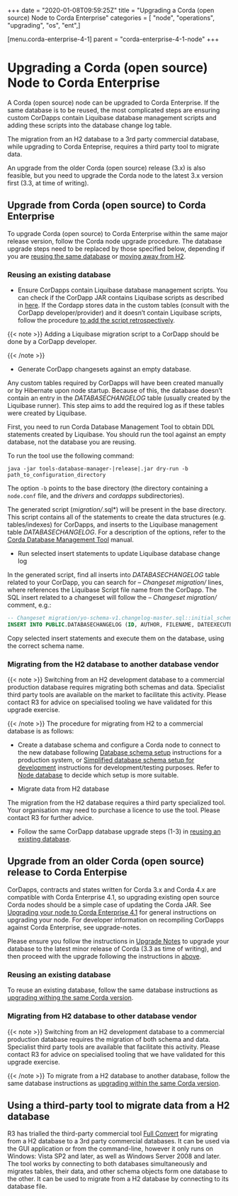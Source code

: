 +++
date = "2020-01-08T09:59:25Z"
title = "Upgrading a Corda (open source) Node to Corda Enterprise"
categories = [ "node", "operations", "upgrading", "os", "ent",]

[menu.corda-enterprise-4-1]
parent = "corda-enterprise-4-1-node"
+++


# Upgrading a Corda (open source) Node to Corda Enterprise

A Corda (open source) node can be upgraded to Corda Enterprise.
            If the same database is to be reused, the most complicated steps are ensuring custom CorDapps contain
            Liquibase database management scripts and adding these scripts into the database change log table.

The migration from an H2 database to a 3rd party commercial database, while upgrading to Corda Enteprise,
            requires a third party tool to migrate data.

An upgrade from the older Corda (open source) release (3.x) is also feasible,
            but you need to upgrade the Corda node to the latest 3.x version first (3.3, at time of writing).


## Upgrade from Corda (open source) to Corda Enterprise

To upgrade Corda (open source) to Corda Enterprise within the same major release version, follow the Corda node upgrade procedure.
                The database upgrade steps need to be replaced by those specified below,
                depending if you are [reusing the same database](#node-operations-upgrading-os-to-ent-1)
                or [moving away from H2](#node-operations-upgrading-os-to-ent-2).


### Reusing an existing database


* Ensure CorDapps contain Liquibase database management scripts.
                            You can check if the CorDapp JAR contains Liquibase scripts as described in [here](node-operations-cordapp-deployment.md#cordapp-deploymnet-database-setup-ref).
                            If the Cordapp stores data in the custom tables (consult with the CorDapp developer/provider)
                            and it doesn’t contain Liquibase scripts, follow the procedure
                            [to add the script retrospectively](database-management.md#database-management-add-liquibase-retrospectively-ref).


{{< note >}}
Adding a Liquibase migration script to a CorDapp should be done by a CorDapp developer.

{{< /note >}}

* Generate CorDapp changesets against an empty database.

Any custom tables required by CorDapps will have been created manually or by Hibernate upon node startup.
                            Because of this, the database doesn’t contain an entry in the *DATABASECHANGELOG* table (usually created by the Liquibase runner).
                            This step aims to add the required log as if these tables were created by Liquibase.

First, you need to run Corda Database Management Tool to obtain DDL statements created by Liquibase.
                            You should run the tool against an empty database, not the database you are reusing.

To run the tool use the following command:

```shell
java -jar tools-database-manager-|release|.jar dry-run -b path_to_configuration_directory
```
The option `-b` points to the base directory (the directory containing a `node.conf` file, and the *drivers* and *cordapps* subdirectories).

The generated script (*migration/*.sql*) will be present in the base directory.
                            This script contains all of the statements to create the data structures (e.g. tables/indexes) for CorDapps,
                            and inserts to the Liquibase management table *DATABASECHANGELOG*.
                            For a description of the options, refer to the [Corda Database Management Tool](node-database.md#database-management-tool-ref) manual.


* Run selected insert statements to update Liquibase database change log

In the generated script, find all inserts into *DATABASECHANGELOG* table related to your CorDapp,
                            you can search for *– Changeset migration/<file-name>* lines, where <file-name> references the Liquibase Script file name from the CorDapp.
                            The SQL insert related to a changeset will follow the *– Changeset migration/<file-name>* comment, e.g.:

```sql
-- Changeset migration/yo-schema-v1.changelog-master.sql::initial_schema_for_YoSchemaV1::R3.Corda.Generated
INSERT INTO PUBLIC.DATABASECHANGELOG (ID, AUTHOR, FILENAME, DATEEXECUTED, ORDEREXECUTED, MD5SUM, DESCRIPTION, COMMENTS, EXECTYPE, CONTEXTS, LABELS, LIQUIBASE, DEPLOYMENT_ID) VALUES ('initial_schema_for_YoSchemaV1', 'R3.Corda.Generated', 'migration/yo-schema-v1.changelog-master.sql', NOW(), 74, '7:2d4e1d5d7165a8edc848208d0707eb24', 'sql', '', 'EXECUTED', NULL, NULL, '3.5.3', '2862877878');
```
Copy selected insert statements and execute them on the database, using the correct schema name.



### Migrating from the H2 database to another database vendor


{{< note >}}
Switching from an H2 development database to a commercial production database requires migrating both schemas and data.
                        Specialist third party tools are available on the market to facilitate this activity. Please contact R3 for advice on specialised tooling
                        we have validated for this upgrade exercise.

{{< /note >}}
The procedure for migrating from H2 to a commercial database is as follows:


* Create a database schema and configure a Corda node to connect to the new database following [Database schema setup](node-database-admin.md) instructions
                            for a production system, or [Simplified database schema setup for development](node-database-developer.md) instructions for development/testing purposes.
                            Refer to [Node database](node-database.md) to decide which setup is more suitable.


* Migrate data from H2 database

The migration from the H2 database requires a third party specialized tool.
                            Your organisation may need to purchase a licence to use the tool.
                            Please contact R3 for further advice.


* Follow the same CorDapp database upgrade steps (1-3) in [reusing an existing database](#node-operations-upgrading-os-to-ent-1).



## Upgrade from an older Corda (open source) release to Corda Enterpise

CorDapps, contracts and states written for Corda 3.x and Corda 4.x are compatible with Corda Enterprise 4.1, so upgrading
                existing open source Corda nodes should be a simple case of updating the Corda JAR.
                See [Upgrading your node to Corda Enterprise 4.1](node-upgrade-notes.md) for general instructions on upgrading your node.
                For developer information on recompiling CorDapps against Corda Enterprise, see upgrade-notes.

Please ensure you follow the instructions in [Upgrade Notes](https://docs.corda.net/releases/release-V3.3/upgrade-notes.html)
                to upgrade your database to the latest minor release of Corda (3.3 as time of writing),
                and then proceed with the upgrade following the instructions in [above](#node-operations-upgrading-os-to-ent-1).


### Reusing an existing database

To reuse an existing database, follow the same database instructions as
                    [upgrading withing the same Corda version](#node-operations-upgrading-os-to-ent-1).


### Migrating from H2 database to other database vendor


{{< note >}}
Switching from an H2 development database to a commercial production database requires the migration of both schema and data.
                        Specialist third party tools are available that facilitate this activity. Please contact R3 for advice on specialised tooling
                        that we have validated for this upgrade exercise.

{{< /note >}}
To migrate from a H2 database to another database, follow the same database instructions as
                    [upgrading within the same Corda version](#node-operations-upgrading-os-to-ent-2).


## Using a third-party tool to migrate data from a H2 database

R3 has trialled the third-party commercial tool [Full Convert](https://www.spectralcore.com/fullconvert) for migrating from a H2 database
                to a 3rd party commercial databases.
                It can be used via the GUI application or from the command-line, however it only runs on Windows: Vista SP2 and later, as well as Windows Server 2008 and later.
                The tool works by connecting to both databases simultaneously and migrates tables, their data, and other schema objects form one database to the other.
                It can be used to migrate from a H2 database by connecting to its database file.


